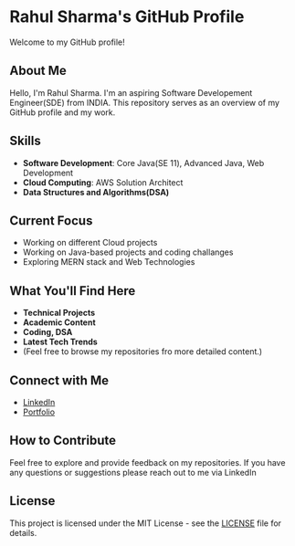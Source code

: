 # Rahul Sharma's GitHub Profile

Welcome to my GitHub profile!

## About Me
Hello, I'm Rahul Sharma. I'm an aspiring Software Developement Engineer(SDE) from INDIA.
This repository serves as an overview of my GitHub profile and my work.

## Skills
- **Software Development**: Core Java(SE 11), Advanced Java, Web Development
- **Cloud Computing**: AWS Solution Architect
- **Data Structures and Algorithms(DSA)**

## Current Focus
- Working on different Cloud projects
- Working on Java-based projects and coding challanges
- Exploring MERN stack and Web Technologies

## What You'll Find Here
- **Technical Projects**
- **Academic Content**
- **Coding, DSA**
- **Latest Tech Trends**
- (Feel free to browse my repositories fro more detailed content.)

## Connect with Me
- [LinkedIn](https://www.linkedin.com/in/rahulsharma3747/)
- [Portfolio]()

## How to Contribute
Feel free to explore and provide feedback on my repositories. If you have any questions or suggestions
please reach out to me via LinkedIn

## License
This project is licensed under the MIT License - see the [LICENSE](LICENSE) file for details.
